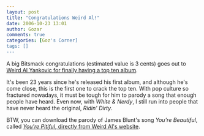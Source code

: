 ```yaml
---
layout: post
title: "Congratulations Weird Al!"
date: 2006-10-23 13:01
author: Gozar
comments: true
categories: [Goz's Corner]
tags: []
---
```

A big Bitsmack congratulations (estimated value is 3 cents) goes out to <a href="http://www.cnn.com/2006/SHOWBIZ/Music/10/23/music.yankovic.reut/index.html">Weird Al Yankovic for finally having a top ten album</a>.

It's been 23 years since he's released his first album, and although he's come close, this is the first one to crack the top ten. With pop culture so fractured nowadays, it must be tough for him to parody a song that enough people have heard. Even now, with <em>White & Nerdy</em>, I still run into people that have never heard the original, <em>Ridin' Dirty</em>.

BTW, you can download the parody of James Blunt's song <em>You're Beautiful</em>, called <a href="http://www.weirdal.com/"><em>You're Pitiful</em>, directly from Weird Al's website</a>.
